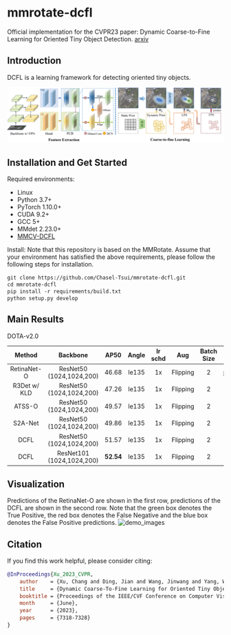 # mmrotate-dcfl
Official implementation for the CVPR23 paper: Dynamic Coarse-to-Fine Learning for Oriented Tiny Object Detection. [arxiv](https://arxiv.org/abs/2304.08876)

## Introduction
DCFL is a learning framework for detecting oriented tiny objects.

![demo image](figures/framework_final.png)

## Installation and Get Started

Required environments:
- Linux
- Python 3.7+
- PyTorch 1.10.0+
- CUDA 9.2+
- GCC 5+
- MMdet 2.23.0+
- [MMCV-DCFL](https://github.com/Chasel-Tsui/MMCV-DCFL) 


Install:
Note that this repository is based on the MMRotate. Assume that your environment has satisfied the above requirements, please follow the following steps for installation.

```
git clone https://github.com/Chasel-Tsui/mmrotate-dcfl.git
cd mmrotate-dcfl
pip install -r requirements/build.txt
python setup.py develop
```

## Main Results


DOTA-v2.0

| Method |         Backbone         | AP50  |  Angle | lr schd | Aug  | Batch Size |                           Configs                          | Speed |
| :-----: | :----------------------: | :---: | :-----: | :--: | :-------: |:-----:| :----------------------------------------------------------: | :--: |
|RetinaNet-O| ResNet50 (1024,1024,200) | 46.68 |  le135  |   1x    |  Flipping   |     2      | [retinanet_obb_r50_dota2](configs/baselines/retinanet_le135_r50_dota2.py) | 20.8 FPS|
|R3Det w/ KLD| ResNet50 (1024,1024,200) | 47.26 |  le135  |   1x    |  Flipping   |     2      | [r3det_le135_r50_dota2](configs/baselines/r3det_le135_r50_dota2.py) | 16.2 FPS |
|ATSS-O| ResNet50 (1024,1024,200) | 49.57 |  le135  |   1x    |  Flipping   |     2      | [atss_le135_r50_dota2](configs/baselines/atss_le135_r50_dota2.py) | - |
|S2A-Net| ResNet50 (1024,1024,200) | 49.86 |  le135  |   1x    |  Flipping   |     2      | [s2a_le135_r50_dota2](configs/baselines/s2a_le135_r50_dota2.py) | 18.9 FPS|
|DCFL| ResNet50 (1024,1024,200) | 51.57 | le135  |   1x    |  Flipping   |     2      |     [dcfl_r50_dota2](configs/dcfl/dotav2_test_dcfl_r50_1x.py)      | 20.9 FPS |
|DCFL| ResNet101 (1024,1024,200) | **52.54** | le135  |   1x    |  Flipping   |     2      |     [dcfl_r101_dota2](configs/dcfl/dotav2_test_dcfl_r101_1x.py)      | - |

## Visualization
Predictions of the RetinaNet-O are shown in the first row, predictions of the DCFL are shown in the second row. Note that the green box denotes the True Positive, the red box denotes the False Negative and the blue box denotes the False Positive predictions.
![demo_images](figures/vis.png)

## Citation
If you find this work helpful, please consider citing:
```bibtex
@InProceedings{Xu_2023_CVPR,
    author    = {Xu, Chang and Ding, Jian and Wang, Jinwang and Yang, Wen and Yu, Huai and Yu, Lei and Xia, Gui-Song},
    title     = {Dynamic Coarse-To-Fine Learning for Oriented Tiny Object Detection},
    booktitle = {Proceedings of the IEEE/CVF Conference on Computer Vision and Pattern Recognition (CVPR)},
    month     = {June},
    year      = {2023},
    pages     = {7318-7328}
}
```